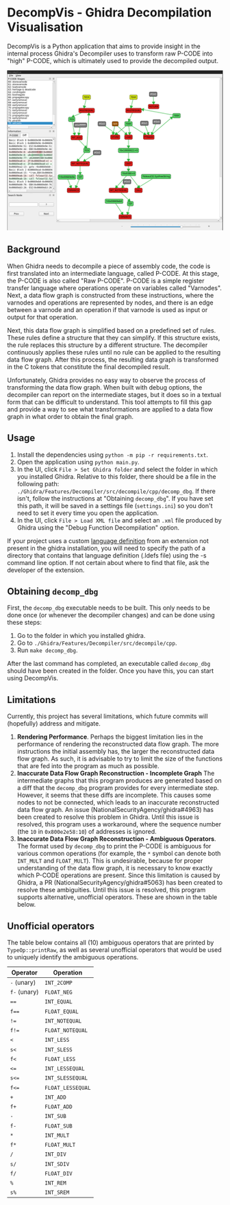 # DecompVis - Ghidra Decompilation Visualisation
DecompVis is a Python application that aims to provide insight in the internal process Ghidra's Decompiler uses to transform raw P-CODE into "high" P-CODE, which is ultimately used to provide the decompiled output.

![](./img/ui.png)

## Background
When Ghidra needs to decompile a piece of assembly code, the code is first translated into an intermediate language, called P-CODE. At this stage, the P-CODE is also called "Raw P-CODE". P-CODE is a simple register transfer language where operations operate on variables called "Varnodes". Next, a data flow graph is constructed from these instructions, where the varnodes and operations are represented by nodes, and there is an edge between a varnode and an operation if that varnode is used as input or output for that operation.

Next, this data flow graph is simplified based on a predefined set of rules. These rules define a structure that they can simplify. If this structure exists, the rule replaces this structure by a different structure. The decompiler continuously applies these rules until no rule can be applied to the resulting data flow graph. After this process, the resulting data graph is transformed in the C tokens that constitute the final decompiled result.

Unfortunately, Ghidra provides no easy way to observe the process of transforming the data flow graph. When built with debug options, the decompiler can report on the intermediate stages, but it does so in a textual form that can be difficult to understand. This tool attempts to fill this gap and provide a way to see what transformations are applied to a data flow graph in what order to obtain the final graph.

## Usage
1. Install the dependencies using `python -m pip -r requirements.txt`.
1. Open the application using `python main.py`.
1. In the UI, click `File > Set Ghidra folder` and select the folder in which you installed Ghidra. Relative to this folder, there should be a file in the following path: `./Ghidra/Features/Decompiler/src/decompile/cpp/decomp_dbg`. If there isn't, follow the instructions at "Obtaining `decomp_dbg`". If you have set this path, it will be saved in a settings file (`settings.ini`) so you don't need to set it every time you open the application.
1. In the UI, click `File > Load XML file` and select an `.xml` file produced by Ghidra using the "Debug Function Decompilation" option.

If your project uses a custom [language definition](https://github.com/NationalSecurityAgency/ghidra/blob/master/Ghidra/Features/Base/src/main/help/help/topics/LanguageProviderPlugin/Languages.htm) from an extension not present in the ghidra installation, you will need to specify the path of a directory that contains that language definition (.ldefs file) using the -s command line option. If not certain about where to find that file, ask the developer of the extension.

## Obtaining `decomp_dbg`
First, the `decomp_dbg` executable needs to be built. This only needs to be done once (or whenever the decompiler changes) and can be done using these steps:

1. Go to the folder in which you installed ghidra.
1. Go to `./Ghidra/Features/Decompiler/src/decompile/cpp`.
1. Run `make decomp_dbg`.

After the last command has completed, an executable called `decomp_dbg` should have been created in the folder. Once you have this, you can start using DecompVis.

## Limitations
Currently, this project has several limitations, which future commits will (hopefully) address and mitigate.

1. **Rendering Performance**. Perhaps the biggest limitation lies in the performance of rendering the reconstructed data flow graph. The more instructions the initial assembly has, the larger the reconstructed data flow graph. As such, it is advisable to try to limit the size of the functions that are fed into the program as much as possible.
1. **Inaccurate Data Flow Graph Reconstruction - Incomplete Graph**
The intermediate graphs that this program produces are generated based on a diff that the `decomp_dbg` program provides for every intermediate step. However, it seems that these diffs are incomplete. This causes some nodes to not be connected, which leads to an inaccurate reconstructed data flow graph. An issue (NationalSecurityAgency/ghidra#4963) has been created to resolve this problem in Ghidra. Until this issue is resolved, this program uses a workaround, where the sequence number (the `10` in `0x800e2e58:10`) of addresses is ignored.
1. **Inaccurate Data Flow Graph Reconstruction - Ambiguous Operators**. The format used by `decomp_dbg` to print the P-CODE is ambiguous for various common operations (for example, the `*` symbol can denote both `INT_MULT` and `FLOAT_MULT`). This is undesirable, because for proper understanding of the data flow graph, it is necessary to know exactly which P-CODE operations are present. Since this limitation is caused by Ghidra, a PR (NationalSecurityAgency/ghidra#5063) has been created to resolve these ambiguities. Until this issue is resolved, this program supports alternative, unofficial operators. These are shown in the table below.

## Unofficial operators
The table below contains all (10) ambiguous operators that are printed by `TypeOp::printRaw`, as well as several unofficial operators that would be used to uniquely identify the ambiguous operations.

Operator        | Operation
---             | ---
`-` (unary)     | `INT_2COMP`
`f-` (unary)    | `FLOAT_NEG`
`==`            | `INT_EQUAL`
`f==`           | `FLOAT_EQUAL`
`!=`            | `INT_NOTEQUAL`
`f!=`           | `FLOAT_NOTEQUAL`
`<`             | `INT_LESS`
`s<`            | `INT_SLESS`
`f<`            | `FLOAT_LESS`
`<=`            | `INT_LESSEQUAL`
`s<=`           | `INT_SLESSEQUAL`
`f<=`           | `FLOAT_LESSEQUAL`
`+`             | `INT_ADD`
`f+`            | `FLOAT_ADD`
`-`             | `INT_SUB`
`f-`            | `FLOAT_SUB`
`*`             | `INT_MULT`
`f*`            | `FLOAT_MULT`
`/`             | `INT_DIV`
`s/`            | `INT_SDIV`
`f/`            | `FLOAT_DIV`
`%`             | `INT_REM`
`s%`            | `INT_SREM`
